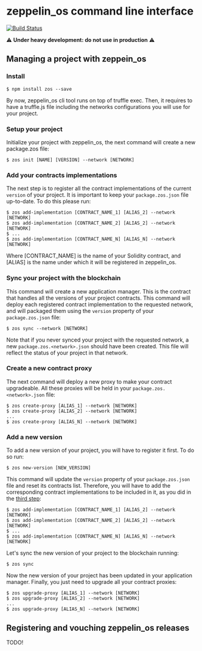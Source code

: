 # zeppelin_os command line interface
[![Build Status](https://travis-ci.org/zeppelinos/zos-cli.svg?branch=master)](https://travis-ci.org/zeppelinos/zos-cli)

:warning: **Under heavy development: do not use in production** :warning: 

## Managing a project with zeppein_os

### Install

```
$ npm install zos --save
```

By now, zeppelin_os cli tool runs on top of truffle exec. Then, it requires to have a truffle.js file including the
networks configurations you will use for your project. 

### Setup your project 

Initialize your project with zeppelin_os, the next command will create a new package.zos file:

```
$ zos init [NAME] [VERSION] --network [NETWORK]
```

### Add your contracts implementations

The next step is to register all the contract implementations of the current `version` of your project. It is important
to keep your `package.zos.json` file up-to-date. To do this please run:  

```
$ zos add-implementation [CONTRACT_NAME_1] [ALIAS_2] --network [NETWORK]
$ zos add-implementation [CONTRACT_NAME_2] [ALIAS_2] --network [NETWORK]
$ ...
$ zos add-implementation [CONTRACT_NAME_N] [ALIAS_N] --network [NETWORK]
```

Where [CONTRACT_NAME] is the name of your Solidity contract, and [ALIAS] is the name under which it will be registered 
in zeppelin_os. 

### Sync your project with the blockchain 

This command will create a new application manager. This is the contract that handles all the versions of your project
contracts. This command will deploy each registered contract implementation to the requested network, and will packaged
them using the `version` property of your `package.zos.json` file:

```
$ zos sync --network [NETWORK]
```

Note that if you never synced your project with the requested network, a new `package.zos.<network>.json` should have
been created. This file will reflect the status of your project in that network.

### Create a new contract proxy 

The next command will deploy a new proxy to make your contract upgradeable. All these proxies will be held in your 
`package.zos.<network>.json` file:

```
$ zos create-proxy [ALIAS_1] --network [NETWORK]
$ zos create-proxy [ALIAS_2] --network [NETWORK]
...
$ zos create-proxy [ALIAS_N] --network [NETWORK]
``` 

### Add a new version 

To add a new version of your project, you will have to register it first. To do so run:
```
$ zos new-version [NEW_VERSION]
```

This command will update the `version` property of your `package.zos.json` file and reset its contracts list. 
Therefore, you will have to add the corresponding contract implementations to be included in it, as you did in the 
[third step](https://github.com/zeppelinos/zos-cli#add-your-contracts-implementations):

```
$ zos add-implementation [CONTRACT_NAME_1] [ALIAS_2] --network [NETWORK]
$ zos add-implementation [CONTRACT_NAME_2] [ALIAS_2] --network [NETWORK]
$ ...
$ zos add-implementation [CONTRACT_NAME_N] [ALIAS_N] --network [NETWORK]
```

Let's sync the new version of your project to the blockchain running: 

```
$ zos sync
```

Now the new version of your project has been updated in your application manager. Finally, you just need to upgrade 
all your contract proxies: 

```
$ zos upgrade-proxy [ALIAS_1] --network [NETWORK]
$ zos upgrade-proxy [ALIAS_2] --network [NETWORK]
...
$ zos upgrade-proxy [ALIAS_N] --network [NETWORK]
```

## Registering and vouching zeppelin_os releases
TODO!
